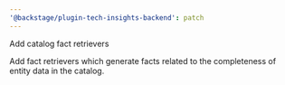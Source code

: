 ```yaml
---
'@backstage/plugin-tech-insights-backend': patch
---
```


Add catalog fact retrievers

Add fact retrievers which generate facts related to the completeness
of entity data in the catalog.
